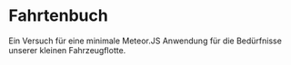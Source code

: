 Fahrtenbuch
===========

Ein Versuch für eine minimale Meteor.JS Anwendung für die Bedürfnisse unserer kleinen Fahrzeugflotte.
